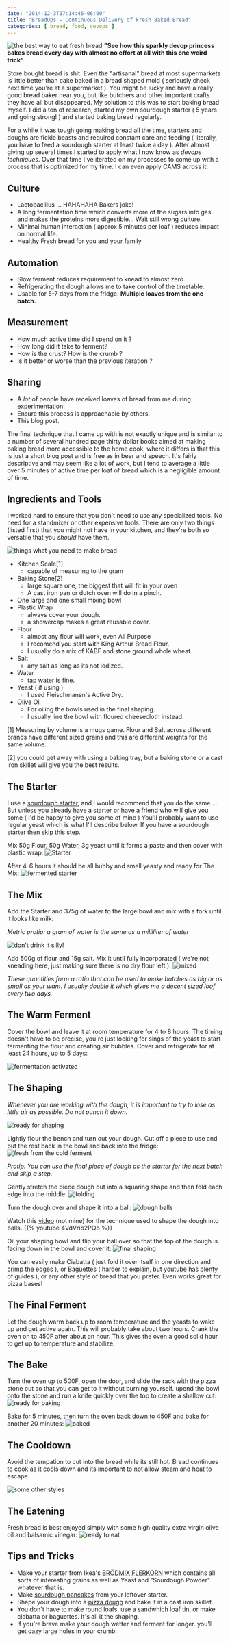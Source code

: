 ```yaml
---
date: "2014-12-3T17:14:45-06:00"
title: "BreadOps - Continuous Delivery of Fresh Baked Bread"
categories: [ bread, food, devops ]
---
```


![the best way to eat fresh bread](https://lh3.googleusercontent.com/-rMMuR_Itcmk/VH9eSsVZ18I/AAAAAAAAOc8/bJBp9UaoMI0/s1024/20141203_124907.jpg) __"See how this sparkly devop princess bakes bread every day with almost no effort at all with this one weird trick"__

Store bought bread is shit.  Even the  "artisanal" bread at most supermarkets is little better than cake baked in a bread shaped mold ( seriously check next time you're at a supermarket ).  You might be lucky and have a really good bread baker near you,  but like butchers and other important crafts they have all but disappeared.  My solution to this was to start baking bread myself.  I did a ton of research, started my own sourdough starter ( 5 years and going strong! ) and started baking bread regularly.

<!--more -->

For a while it was tough going making bread all the time,  starters and doughs are fickle beasts and required constant care and feeding ( literally, you have to feed a sourdough starter at least twice a day ).   After almost giving up several times I started to apply what I now know as _devops techniques_. Over that time I've iterated on my processes to come up with a process that is optimized for my time.  I can even apply CAMS across it:

## Culture
* Lactobacillus ... HAHAHAHA Bakers joke!
* A long fermentation time which converts more of the sugars into gas and makes the proteins more digestible... Wait still wrong culture.
* Minimal human interaction ( approx 5 minutes per loaf ) reduces impact on normal life.
* Healthy Fresh bread for you and your family

## Automation
* Slow ferment reduces requirement to knead to almost zero.
* Refrigerating the dough allows me to take control of the timetable.
* Usable for 5-7 days from the fridge.  __Multiple loaves from the one batch.__

## Measurement
* How much active time did I spend on it ?  
* How long did it take to ferment?
* How is the crust?  How is the crumb ?
* Is it better or worse than the previous iteration ?

## Sharing
* A _lot_ of people have received loaves of bread from me during experimentation.
* Ensure this process is approachable by others.
* This blog post.

The final technique that I came up with is not exactly unique and is similar to a number of several hundred page thirty dollar books aimed at making baking bread more accessible to the home cook, where it differs is that this is just a short blog post and is free as in beer and speech.  It's fairly descriptive and may seem like a lot of work, but I tend to average a little over 5 minutes of active time per loaf of bread which is a negligible amount of time.

## Ingredients and Tools

I worked hard to ensure that you don't need to use any specialized tools.   No need for a standmixer or other expensive tools.  There are only two things (listed first) that you might not have in your kitchen, and they're both so versatile that you _should_ have them.

![things what you need to make bread](https://lh4.googleusercontent.com/v_kKOKFKupOdtI2_44MImjl5L8GYzq7QYMs1BxRyGgc=w1229-h692-no)

* Kitchen Scale[1]
    - capable of measuring to the gram
* Baking Stone[2]
    - large square one, the biggest that will fit in your oven
    - A cast iron pan or dutch oven will do in a pinch.
* One large and one small mixing bowl
* Plastic Wrap
    - always cover your dough.
    - a showercap makes a great reusable cover.
* Flour
    - almost any flour will work, even All Purpose
    - I recomend you start with King Arthur Bread Flour. 
    - I usually do a mix of KABF and stone ground whole wheat.
* Salt
    - any salt as long as its not iodized.
* Water
    - tap water is fine.
* Yeast ( if using )
    -  I used Fleischmansn's Active Dry.
* Olive Oil
    - For oiling the bowls used in the final shaping.
    - I usually line the bowl with floured cheesecloth instead.

[1] Measuring by volume is a mugs game.  Flour and Salt across different brands have different sized grains and this are different weights for the same volume.

[2] you could get away with using a baking tray, but a baking stone or a cast iron skillet will give you the best results.

## The Starter

I use a [sourdough starter](http://www.sourdoughhome.com/index.php?content=startermyway2), and I would recommend that you do the same ... But unless you already have a starter or have a friend who will give you some ( I'd be happy to give you some of mine ) You'll probably want to use regular yeast which is what I'll describe below.  If you have a sourdough starter then skip this step.

Mix 50g Flour, 50g Water, 3g yeast until it forms a paste and then cover with plastic wrap:
![Starter](https://lh3.googleusercontent.com/-IKFdhJcTr7c/VHtUZeGewaI/AAAAAAAAObE/NQpFh4jQiCs/w1228-h691-no/20141124_123134.jpg)

After 4-6 hours it should be all bubby and smell yeasty and ready for The Mix:
![fermented starter](https://lh6.googleusercontent.com/-_ap54clqH38/VH9em5xPMRI/AAAAAAAAOdk/syJCBF_2AJA/s640/20141201_085112.jpg)

## The Mix

Add the Starter and 375g of water to the large bowl and mix with a fork until it looks like milk:

_Metric protip: a gram of water is the same as a milliliter of water_

![don't drink it silly!](https://lh4.googleusercontent.com/-0Se5tsoJoH4/VHtUWeoTVdI/AAAAAAAAOa0/57hyMA0sBPk/w1228-h691-no/20141124_140942.jpg)

Add 500g of flour and 15g salt.  Mix it until fully incorporated ( we're not kneading here, just making sure there is no dry flour left ):
![mixed](https://lh5.googleusercontent.com/-FGpOS40YpWM/VH9elHUFGCI/AAAAAAAAOdc/tKkrmoXplWw/s640/20141201_085637.jpg)

_These quantities form a ratio that can be used to make batches as big or as small as your want.  I usually double it which gives me a decent sized loaf every two days._

## The Warm Ferment

Cover the bowl and leave it at room temperature for 4 to 8 hours.  The timing doesn't have to be precise,  you're just looking for sings of the yeast to start fermenting the flour and creating air bubbles.  Cover and refrigerate for at least 24 hours, up to 5 days:

![fermentation activated](https://lh3.googleusercontent.com/-DRtoK892ZEI/VH-U6UZeLFI/AAAAAAAAOd8/pmbYgIUPmJU/s640/20141105_101952.jpg)

## The Shaping

_Whenever you are working with the dough, it is important to try to lose as little air as possible.  Do not punch it down._

![ready for shaping](https://lh6.googleusercontent.com/-bXb_SAwYxSY/VHtUTmXk2SI/AAAAAAAAOak/ME5g9N5mkpM/w1228-h691-no/20141129_143244.jpg)

Lightly flour the bench and turn out your dough.   Cut off a piece to use and put the rest back in the bowl and back into the fridge:
![fresh from the cold ferment](https://lh6.googleusercontent.com/-B3N3OIQFnsA/VHtUSAIq2OI/AAAAAAAAOac/GsZeRXf4yjk/w1228-h691-no/20141129_143342.jpg)

_Protip: You can use the final piece of dough as the starter for the next batch and skip a step._

Gently stretch the piece dough out into a squaring shape and then fold each edge into the middle:
![folding](https://lh3.googleusercontent.com/-jU4S-UI5kvw/VHtUQoyLJYI/AAAAAAAAOaU/VyQFf1qb06Y/w1228-h691-no/20141129_143427.jpg)

Turn the dough over and shape it into a ball:
![dough balls](https://lh3.googleusercontent.com/-wHWpKg-1IVM/VHtUPA1T5QI/AAAAAAAAOaM/ANaEWZyDuJ0/w1228-h691-no/20141129_143521.jpg)

Watch this [video](https://www.youtube.com/watch?feature=player_detailpage&v=4VdVrib2PQo#t=20) (not mine) for the technique used to shape the dough into balls.
{{% youtube 4VdVrib2PQo %}}

Oil your shaping bowl and flip your ball over so that the top of the dough is facing down in the bowl and cover it:
![final shaping](https://lh5.googleusercontent.com/-xbzq6cwYJis/VHtUNHuDbiI/AAAAAAAAOaE/8EdixPbGN1k/w1228-h691-no/20141129_144021.jpg)

You can easily make Ciabatta ( just fold it over itself in one direction and crimp the edges ), or Baguettes ( harder to explain, but youtube has plenty of guides ), or any other style of bread that you prefer.   Even works great for pizza bases!

## The Final Ferment

Let the dough warm back up to room temperature and the yeasts to wake up and get active again.   This will probably take about two hours.  Crank the oven on to 450F after about an hour.  This gives the oven a good solid hour to get up to temperature and stabilize.

## The Bake

Turn the oven up to 500F, open the door, and slide the rack with the pizza stone out so that you can get to it without burning yourself.   upend the bowl onto the stone and run a knife quickly over the top to create a shallow cut:
![ready for baking](https://lh3.googleusercontent.com/-Pzk8zAWIWt0/VHtULim3WvI/AAAAAAAAOZ8/NTrxiDnOXmk/w1228-h691-no/20141129_155656.jpg)

Bake for 5 minutes, then turn the oven back down to 450F and bake for another 20 minutes:
![baked](https://lh4.googleusercontent.com/-hX_Gpo4YIOE/VHtTrWwzT8I/AAAAAAAAOZ0/EY1snf5ymew/w1228-h691-no/20141129_180734.jpg)

## The Cooldown

Avoid the tempation to cut into the bread while its still hot.  Bread continues to cook as it cools down and its important to not allow steam and heat to escape.

![some other styles](https://lh4.googleusercontent.com/-8v2AonhRmTE/VH9eUSh3hxI/AAAAAAAAOdE/kx4in89KNTk/s640/20141202_184332.jpg)

## The Eatening

Fresh bread is best enjoyed simply with some high quality extra virgin olive oil and balsamic vinegar:
![ready to eat](https://lh3.googleusercontent.com/-_AuYSwAc_8A/VHtTnddC1CI/AAAAAAAAOZc/9cgRejB_s4g/w1228-h691-no/20141129_181010.jpg)

## Tips and Tricks

* Make your starter from Ikea's [BRÖDMIX FLERKORN](http://www.ikea.com/us/en/catalog/products/00229031/) which contains all sorts of interesting grains as well as Yeast and "Sourdough Powder" whatever that is.
* Make [sourdough pancakes](http://food.paulcz.net/2010/05/sourdough-pancakes.html) from your leftover starter.
* Shape your dough into a [pizza dough](http://food.paulcz.net/2013/02/austin-style-pizza.html) and bake it in a cast iron skillet.
* You don't have to make round loafs. use a sandwhich loaf tin, or make ciabatta or baguettes.  It's all it the shaping.
* If you're brave make your dough wetter and ferment for longer.   you'll get cazy large holes in your crumb.

